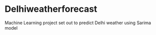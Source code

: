 # Delhiweatherforecast
Machine Learning project set out to predict Delhi weather using Sarima model 
